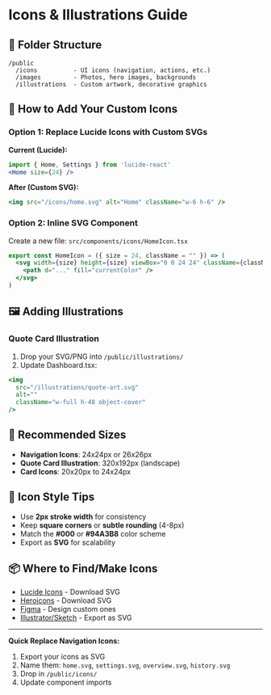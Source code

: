 # Icons & Illustrations Guide

## 📁 Folder Structure

```
/public
  /icons          - UI icons (navigation, actions, etc.)
  /images         - Photos, hero images, backgrounds
  /illustrations  - Custom artwork, decorative graphics
```

## 🎨 How to Add Your Custom Icons

### Option 1: Replace Lucide Icons with Custom SVGs

**Current (Lucide):**
```jsx
import { Home, Settings } from 'lucide-react'
<Home size={24} />
```

**After (Custom SVG):**
```jsx
<img src="/icons/home.svg" alt="Home" className="w-6 h-6" />
```

### Option 2: Inline SVG Component

Create a new file: `src/components/icons/HomeIcon.tsx`
```jsx
export const HomeIcon = ({ size = 24, className = "" }) => (
  <svg width={size} height={size} viewBox="0 0 24 24" className={className}>
    <path d="..." fill="currentColor" />
  </svg>
)
```

## 🖼️ Adding Illustrations

### Quote Card Illustration
1. Drop your SVG/PNG into `/public/illustrations/`
2. Update Dashboard.tsx:
```jsx
<img 
  src="/illustrations/quote-art.svg" 
  alt="" 
  className="w-full h-48 object-cover"
/>
```

## 📐 Recommended Sizes

- **Navigation Icons**: 24x24px or 26x26px
- **Quote Card Illustration**: 320x192px (landscape)
- **Card Icons**: 20x20px to 24x24px

## 🎯 Icon Style Tips

- Use **2px stroke width** for consistency
- Keep **square corners** or **subtle rounding** (4-8px)
- Match the **#000** or **#94A3B8** color scheme
- Export as **SVG** for scalability

## 📦 Where to Find/Make Icons

- [Lucide Icons](https://lucide.dev) - Download SVG
- [Heroicons](https://heroicons.com) - Download SVG
- [Figma](https://figma.com) - Design custom ones
- [Illustrator/Sketch](https://adobe.com) - Export as SVG

---

**Quick Replace Navigation Icons:**
1. Export your icons as SVG
2. Name them: `home.svg`, `settings.svg`, `overview.svg`, `history.svg`
3. Drop in `/public/icons/`
4. Update component imports

